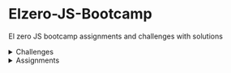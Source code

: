 # Elzero-JS-Bootcamp
El zero JS bootcamp assignments and challenges with solutions
<details>
<summary>Challenges</summary><br/>

- :white_check_mark: [Variable and concatenation challenge](https://codepen.io/Sideman/pen/abaOQrd)
- :white_check_mark: [Operators challenge](https://codepen.io/Sideman/pen/OJoVroq)
- :white_check_mark: [Number challenge](https://codepen.io/Sideman/pen/RwYWprL)
- :white_check_mark: [String challenge](https://codepen.io/Sideman/pen/ZEMbeWz)
- :white_check_mark: [If condition challenge](https://codepen.io/Sideman/pen/xxawqOO)
- :white_check_mark: [Switch and if condition challenge](https://codepen.io/Sideman/pen/RwYWpox)
- :white_check_mark: [Array challenge](https://codepen.io/Sideman/pen/mdGeWRX)
- :white_check_mark: [Loop challenge](https://codepen.io/Sideman/pen/KKxdWaL)
- :white_check_mark: [Random arguments function challenge](https://codepen.io/Sideman/pen/MWqapmW)
- :white_check_mark: [Arrow function challenge](https://codepen.io/Sideman/pen/PodPpmB)
- :white_check_mark: [Higher order function challenge](https://codepen.io/Sideman/pen/zYJvZzq)
- :white_check_mark: [DOM challenge](https://codepen.io/Sideman/pen/QWVjpgP)
- :white_check_mark: [BOM(to do list) challenge](https://codepen.io/Sideman/pen/rNZOyrL)
- :white_check_mark: [Destructuring challenge](https://codepen.io/Sideman/pen/GRXpWXX)
- :white_check_mark: [Map and set challenge](https://codepen.io/Sideman/pen/abavJRW)
- :white_check_mark: [Regular expressions challenge](https://codepen.io/Sideman/pen/bGxVqmy)
- :white_check_mark: [Add product to page practice](https://codepen.io/Sideman/pen/WNgQpYV)

</details>

<details>
<summary>Assignments</summary><br/>

<details>
<summary>
:white_check_mark: Week 001 - Introduction
</summary><br/>

[Lessons from 1>>>9 Assignments](https://elzero.org/javascript-bootcamp-assignments-lesson-from-001-to-009/)
1. [Assignment 1](https://codepen.io/Sideman/pen/gOdbdvy)
2. [Assignment 2](https://codepen.io/Sideman/pen/MWqYPLB)
3. [Assignment 3](https://codepen.io/Sideman/pen/vYzEVwG)
4. [Assignment 4](https://codepen.io/Sideman/pen/XWPJxwG)
5. [Assignment 5](https://codepen.io/Sideman/pen/VwGYEJe)
6. [Assignment 6](https://codepen.io/Sideman/pen/poOvxXZ)
  
</details>

<details>
<summary>
:white_check_mark: Week 002 - Data Types And Variables
</summary><br/>
  
[Lessons from 10>>>17 Assignments](https://elzero.org/javascript-bootcamp-assignments-lesson-from-010-to-017/)
1. [Assignment 1](https://codepen.io/Sideman/pen/VwGYoKQ)
2. [Assignment 2](https://codepen.io/Sideman/pen/GRXgVmw)
3. [Assignment 3](https://codepen.io/Sideman/pen/RwYNXgY)
4. [Assignment 4](https://codepen.io/Sideman/pen/mdGyNMz)
  
</details>

<details>
<summary>
:white_check_mark: Week 003 - Operators
</summary><br/>
  
[Lessons from 18>>>22 Assignments](https://elzero.org/javascript-bootcamp-assignments-lesson-from-018-to-022/)
1. [Assignment 1](https://codepen.io/Sideman/pen/dyqoGNJ)
2. [Assignment 2](https://codepen.io/Sideman/pen/rNZVxyM)
3. [Assignment 3](https://codepen.io/Sideman/pen/abaOdWW)
4. [Assignment 4](https://codepen.io/Sideman/pen/PodqZmX)
  
</details>

<details>
<summary>
:white_check_mark: Week 004 - Numbers
</summary><br/>
  
[Lessons from 23>>>26 Assignments](https://elzero.org/javascript-bootcamp-assignments-lesson-from-023-to-026/)
1. [Assignment 1](https://codepen.io/Sideman/pen/ExejPew)
2. [Assignment 2](https://codepen.io/Sideman/pen/XWPbXxg)
3. [Assignment 3](https://codepen.io/Sideman/pen/gOdpPBy)
4. [Assignment 4](https://codepen.io/Sideman/pen/VwGLeVG)
5. [Assignment 5](https://codepen.io/Sideman/pen/KKxpzQX)
6. [Assignment 6](https://codepen.io/Sideman/pen/ExejKQd)
7. [Assignment 7](https://codepen.io/Sideman/pen/JjadXLx)
  
</details>

<details>
<summary>
:white_check_mark: Week 005 - Strings And Methods
</summary><br/>

[Lessons from 27>>>30 Assignments](https://elzero.org/javascript-bootcamp-assignments-lesson-from-027-to-030/)
1. [Assignment 1](https://codepen.io/Sideman/pen/XWPbdqP)
2. [Assignment 2](https://codepen.io/Sideman/pen/abaONGP)
  
</details>

<details>
<summary>
:white_check_mark: Week 006 - Comparison & Logical Operators
</summary><br/>
  
[Lessons from 31>>>32 Assignments](https://elzero.org/javascript-bootcamp-assignments-lesson-from-031-to-032/)
1. [Assignment 1](https://codepen.io/Sideman/pen/WNgvwKO)
2. [Assignment 2](https://codepen.io/Sideman/pen/ZEMGWjo)
3. [Assignment 3](https://codepen.io/Sideman/pen/xxaGVJM)
  
</details>

<details>
<summary>
:white_check_mark: Week 007 - If Condition
</summary><br/>
  
[Lessons from 33>>>37 Assignments](https://elzero.org/javascript-bootcamp-assignments-lesson-from-033-to-037/)
1. [Assignment 1](https://codepen.io/Sideman/pen/abaONaX)
2. [Assignment 2](https://codepen.io/Sideman/pen/mdGJPzV)
3. [Assignment 3](https://codepen.io/Sideman/pen/ExejKdG)
4. [Assignment 4](https://codepen.io/Sideman/pen/PodqNxG)
  
</details>

<details>
<summary>
:white_check_mark: Week 008 - Switch Statement
</summary><br/>
  
[Lessons from 38>>>39 Assignments](https://elzero.org/javascript-bootcamp-assignments-lesson-from-038-to-039/)
1. [Assignment 1](https://codepen.io/Sideman/pen/bGxdpOW)
  
</details>

<details>
<summary>
:white_check_mark: Week 009 - Arrays And Methods
</summary><br/>
  
[Lessons from 40>>>47 Assignments](https://elzero.org/javascript-bootcamp-assignments-lesson-from-040-to-047/)
1. [Assignment 1](https://codepen.io/Sideman/pen/RwYPavr)
2. [Assignment 2](https://codepen.io/Sideman/pen/WNgvwPZ)
3. [Assignment 3](https://codepen.io/Sideman/pen/XWPbdOy)
4. [Assignment 4](https://codepen.io/Sideman/pen/dyqoMry)
5. [Assignment 5](https://codepen.io/Sideman/pen/bGxdpZR)
6. [Assignment 6](https://codepen.io/Sideman/pen/ExejKMr)
  
</details>

<details>
<summary>
:white_check_mark: Week 010 - Loop - For
</summary><br/>
  
[Lessons from 48>>>53 Assignments](https://elzero.org/javascript-bootcamp-assignments-lesson-from-048-to-053/)
1. [Assignment 1](https://codepen.io/Sideman/pen/WNgvZpG)
2. [Assignment 2](https://codepen.io/Sideman/pen/xxaGXqa)
3. [Assignment 3](https://codepen.io/Sideman/pen/KKxpXmm)
4. [Assignment 4](https://codepen.io/Sideman/pen/VwGLMbN)
5. [Assignment 5](https://codepen.io/Sideman/pen/poOJWww)
6. [Assignment 6](https://codepen.io/Sideman/pen/RwYPLgX)
7. [Assignment 7](https://codepen.io/Sideman/pen/ZEMGXJv)
  
</details>

<details>
<summary>
:white_check_mark: Week 011 - Loop - While
</summary><br/>
  
[Lessons from 54>>>56 Assignments](https://elzero.org/javascript-bootcamp-assignments-lesson-from-054-to-056/)
1. [Assignment 1](https://codepen.io/Sideman/pen/OJoVxxM)
  
</details>

<details>
<summary>
:white_check_mark: Week 012 - Function And Parameters
</summary><br/>
  
[Lessons from 57>>>63 Assignments](https://elzero.org/javascript-bootcamp-assignments-lesson-from-057-to-063/)
1. [Assignment 1](https://codepen.io/Sideman/pen/LYJVzzq)
2. [Assignment 2](https://codepen.io/Sideman/pen/BaONwmK)
3. [Assignment 3](https://codepen.io/Sideman/pen/ZEMGXav)
4. [Assignment 4](https://codepen.io/Sideman/pen/YzOXrEo)
5. [Assignment 5](https://codepen.io/Sideman/pen/YzOXrYm)
6. [Assignment 6](https://codepen.io/Sideman/pen/yLxNzvP)
  
</details>

<details>
<summary>
:white_check_mark: Week 013 - Function And Scopes
</summary><br/>
  
[Lessons from 64>>>70 Assignments](https://elzero.org/javascript-bootcamp-assignments-lesson-from-064-to-070/)
1. [Assignment 1](https://codepen.io/Sideman/pen/vYzOejB)
2. [Assignment 2](https://codepen.io/Sideman/pen/yLxNzjP)
3. [Assignment 3](https://codepen.io/Sideman/pen/dyqoVeB)
4. [Assignment 4](https://codepen.io/Sideman/pen/jOvPGKL)
  
</details>

<details>
<summary>
:white_check_mark: Week 014 - Higher Order Functions
</summary><br/>
  
[Lessons from 71>>>78 Assignments](https://elzero.org/javascript-bootcamp-assignments-lesson-from-071-to-078/)
1. [Assignment 1](https://codepen.io/Sideman/pen/jOvPGpL)
2. [Assignment 2](https://codepen.io/Sideman/pen/mdGJBGJ)
3. [Assignment 3](https://codepen.io/Sideman/pen/ZEMGXMo)
4. [Assignment 4](https://codepen.io/Sideman/pen/qBMdPMw)
5. [Assignment 5](https://codepen.io/Sideman/pen/QWVbqZM)
  
</details>

<details>
<summary>
:white_check_mark: Week 015 - Objects And Methods
</summary><br/>
  
[Lessons from 79>>>85 Assignments](https://elzero.org/javascript-bootcamp-assignments-lesson-from-079-to-085/)
1. [Assignment 1](https://codepen.io/Sideman/pen/GRXJMwo)
2. [Assignment 2](https://codepen.io/Sideman/pen/xxaGXQM)
3. [Assignment 3](https://codepen.io/Sideman/pen/KKxpXby)
4. [Assignment 4](https://codepen.io/Sideman/pen/YzOXrBP)
  
</details>

<details>
<summary>
:white_check_mark: Week 016 - Document Object Model
</summary><br/>

[Lessons from 86>>>93 Assignments](https://elzero.org/javascript-bootcamp-assignments-lesson-from-086-to-093/)
1. [Assignment 1](https://codepen.io/Sideman/pen/WNgvZmE)
2. [Assignment 2](https://codepen.io/Sideman/pen/oNPXGRv)
3. [Assignment 3](https://codepen.io/Sideman/pen/YzOXroX)
4. [Assignment 4](https://codepen.io/Sideman/pen/jOvPGgY)
5. [Assignment 5](https://codepen.io/Sideman/pen/ZEMGazM)
6. [Assignment 6](https://codepen.io/Sideman/pen/OJoVOVm)
  
</details>

<details>
<summary>
:white_check_mark: Week 017 - Document Object Model
</summary><br/>
  
[Lessons from 94>>>101 Assignments](https://elzero.org/javascript-bootcamp-assignments-lesson-from-094-to-101/)
1. [Assignment 1](https://codepen.io/Sideman/pen/BaONmKd)
2. [Assignment 2](https://codepen.io/Sideman/pen/XWPbzKG)
3. [Assignment 3](https://codepen.io/Sideman/pen/JjadObj)
4. [Assignment 4](https://codepen.io/Sideman/pen/VwGLryK)
5. [Assignment 5](https://codepen.io/Sideman/pen/oNPXoEL)
  
</details>

<details>
<summary>
:white_check_mark: Week 018 - Browser Object Model
</summary><br/>
  
[Lessons from 102>>>110 Assignments](https://elzero.org/javascript-bootcamp-assignments-lesson-from-102-to-110/)
1. [Assignment 1](https://codepen.io/Sideman/pen/NWLqwMz)
2. [Assignment 2](https://codepen.io/Sideman/pen/oNPXoyz)
3. [Assignment 3](https://codepen.io/Sideman/pen/oNPXoMz)
4. [Assignment 4](https://codepen.io/Sideman/pen/xxaGPaw)
5. [Assignment 5](https://codepen.io/Sideman/pen/oNPXoaY)
  
</details>

<details>
<summary>
:white_check_mark: Week 019 - Browser Object Model
</summary><br/>
  
[Lessons from 111>>>114 Assignments](https://elzero.org/javascript-bootcamp-assignments-lesson-from-111-to-114/)
1. [Assignment 1](https://codepen.io/Sideman/pen/XWPbzQJ)
2. [Assignment 2](https://codepen.io/Sideman/pen/WNgvXBL)
  
</details>

<details>
<summary>
:white_check_mark: Week 020 - Destructuring
</summary><br/>
  
[Lessons from 115>>>122 Assignments](https://elzero.org/javascript-bootcamp-assignments-lesson-from-115-to-122/)
1. [Assignment 1](https://codepen.io/Sideman/pen/RwYPjzj)
2. [Assignment 2](https://codepen.io/Sideman/pen/VwGLroW)
3. [Assignment 3](https://codepen.io/Sideman/pen/yLxNPmd)
4. [Assignment 4](https://codepen.io/Sideman/pen/zYJGpYr)
5. [Assignment 5](https://codepen.io/Sideman/pen/bGxdaNQ)
  
</details>

<details>
<summary>
:white_check_mark: Week 021 - Map And Set
</summary><br/>

[Lessons from 123>>>133 Assignments](https://elzero.org/javascript-bootcamp-assignments-lesson-from-123-to-133/)
1. [Assignment 1](https://codepen.io/Sideman/pen/abaOjGz)
2. [Assignment 2](https://codepen.io/Sideman/pen/PodqBeO)
3. [Assignment 3](https://codepen.io/Sideman/pen/NWLqBzz)
4. [Assignment 4](https://codepen.io/Sideman/pen/LYJVBBN)
5. [Assignment 5](https://codepen.io/Sideman/pen/WNgvKgg)
6. [Assignment 6](https://codepen.io/Sideman/pen/KKxpBGb)
7. [Assignment 7](https://codepen.io/Sideman/pen/GRXJBwM)
  
</details>

<details>
<summary>
:white_check_mark: Week 022 - Regular Expression
</summary><br/>
  
[Lessons from 134>>>146 Assignments](https://elzero.org/javascript-bootcamp-assignments-lesson-from-134-to-146/)
1. [Assignment 1](https://codepen.io/Sideman/pen/PodqBXQ)
2. [Assignment 2](https://codepen.io/Sideman/pen/abaOjXv)
3. [Assignment 3](https://codepen.io/Sideman/pen/NWLqBoL)
4. [Assignment 4](https://codepen.io/Sideman/pen/LYJVBaR)
5. [Assignment 5](https://codepen.io/Sideman/pen/WNgvKma)
  
</details>

<details>
<summary>
:white_check_mark: Week 023 - Object Oriented Programming
</summary><br/>

[Lessons from 147>>>158 Assignments](https://elzero.org/javascript-bootcamp-assignments-lesson-from-147-to-158/)
1. [Assignment 1](https://codepen.io/Sideman/pen/ExejexP)
2. [Assignment 2](https://codepen.io/Sideman/pen/KKxpxwL)
3. [Assignment 3](https://codepen.io/Sideman/pen/qBMdMOR)
4. [Assignment 4](https://codepen.io/Sideman/pen/MWqwqKW)
5. [Assignment 5](https://codepen.io/Sideman/pen/wvEaEMQ)
  
</details>

<details>
<summary>
:white_check_mark: Week 024 - Date, Generators, Modules
</summary><br/>

[Lessons from 159>>>168 Assignments](https://elzero.org/javascript-bootcamp-assignments-lesson-from-159-to-168/)
1. [Assignment 1](https://codepen.io/Sideman/pen/JjadaKE)
2. [Assignment 2](https://codepen.io/Sideman/pen/xxaGaEg)
3. [Assignment 3](https://codepen.io/Sideman/pen/zYJGJoB)
4. [Assignment 4](https://codepen.io/Sideman/pen/BaONOQG)
5. [Assignment 5](https://codepen.io/Sideman/pen/ExejeZg)
6. [Assignment 6](https://codepen.io/Sideman/pen/abaOaJp)
7. [Assignment 7](https://codepen.io/Sideman/pen/MWqwqmw)
8. [Assignment 8](https://codepen.io/Sideman/pen/GRXJwpj)
  
</details>

<details>
<summary>
:white_check_mark: Week 025 - AJAX And JSON
</summary><br/>
  
[Lessons from 169>>>178 Assignments](https://elzero.org/javascript-bootcamp-assignments-lesson-from-169-to-178/)
1. [Assignment 1](https://github.com/Nzer551/Elzero-JS-Bootcamp/blob/82fa7a69211fab8585ec71884b68a44ed699fca7/Week%20025%20-%20AJAX%20And%20JSON/json/assignment-01-articles.json)
2. [Assignment 2](https://github.com/Nzer551/Elzero-JS-Bootcamp/blob/82fa7a69211fab8585ec71884b68a44ed699fca7/Week%20025%20-%20AJAX%20And%20JSON/js/assignment-02.js)
3. [Assignment 3](https://github.com/Nzer551/Elzero-JS-Bootcamp/blob/82fa7a69211fab8585ec71884b68a44ed699fca7/Week%20025%20-%20AJAX%20And%20JSON/js/assignment-03.js)
4. [Assignment 4](https://github.com/Nzer551/Elzero-JS-Bootcamp/blob/82fa7a69211fab8585ec71884b68a44ed699fca7/Week%20025%20-%20AJAX%20And%20JSON/js/assignment-04.js)
  
</details>

<details>
<summary>
:white_check_mark: Week 026 - Promises
</summary><br/>

[Lessons from 179>>>188 Assignments](https://elzero.org/javascript-bootcamp-assignments-lesson-from-179-to-188/)
1. [Assignment 1](https://github.com/Nzer551/Elzero-JS-Bootcamp/blob/663b0c2bd3cf195455e2f48d216668123b239025/Week%20026%20-%20Promises/js/assignment-01.js)
2. [Assignment 2](https://github.com/Nzer551/Elzero-JS-Bootcamp/blob/663b0c2bd3cf195455e2f48d216668123b239025/Week%20026%20-%20Promises/js/assignment-02.js)
  
</details>

</details>
